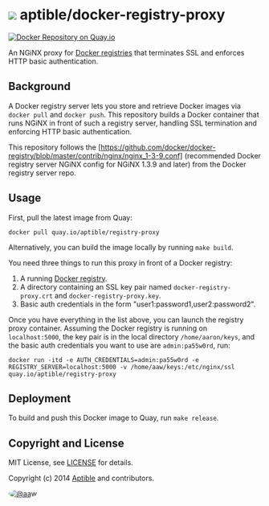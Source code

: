 # ![](https://gravatar.com/avatar/11d3bc4c3163e3d238d558d5c9d98efe?s=64) aptible/docker-registry-proxy

[![Docker Repository on Quay.io](https://quay.io/repository/aptible/registry-proxy/status)](https://quay.io/repository/aptible/registry-proxy)

An NGiNX proxy for [Docker registries](https://github.com/docker/docker-registry)
that terminates SSL and enforces HTTP basic authentication.

## Background

A Docker registry server lets you store and retrieve Docker images via
`docker pull` and `docker push`. This repository builds a Docker container that
runs NGiNX in front of such a registry server, handling SSL termination and
enforcing HTTP basic authentication.

This repository follows the [https://github.com/docker/docker-registry/blob/master/contrib/nginx/nginx_1-3-9.conf]
(recommended Docker registry server NGiNX config for NGiNX 1.3.9 and later) from the Docker registry server repo.

## Usage

First, pull the latest image from Quay:

```
docker pull quay.io/aptible/registry-proxy
```

Alternatively, you can build the image locally by running `make build`.

You need three things to run this proxy in front of a Docker registry:

1. A running [Docker registry](https://github.com/docker/docker-registry).
2. A directory containing an SSL key pair named `docker-registry-proxy.crt` and `docker-registry-proxy.key`.
3. Basic auth credentials in the form "user1:password1,user2:password2".

Once you have everything in the list above, you can launch the registry proxy container.
Assuming the Docker registry is running on `localhost:5000`, the key pair is in the
local directory `/home/aaron/keys`, and the basic auth credentials you want to use
are `admin:pa55w0rd`, run:

```
docker run -itd -e AUTH_CREDENTIALS=admin:pa55w0rd -e REGISTRY_SERVER=localhost:5000 -v /home/aaw/keys:/etc/nginx/ssl quay.io/aptible/registry-proxy
```

## Deployment

To build and push this Docker image to Quay, run `make release`.

## Copyright and License

MIT License, see [LICENSE](LICENSE.md) for details.

Copyright (c) 2014 [Aptible](https://www.aptible.com) and contributors.

[<img src="https://s.gravatar.com/avatar/c386daf18778552e0d2f2442fd82144d?s=60" style="border-radius: 50%;" alt="@aaw" />](https://github.com/aaw)
